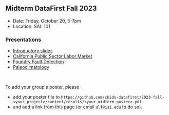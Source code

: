 ## Midterm DataFirst Fall 2023

* Date: Friday, October 20, 5-7pm
* Location: SAL 101

### Presentations
* [Introductory slides](../MidtermPresentationIntro.pdf)
* [California Public Sector Labor Market](https://github.com/ckids-datafirst/2023-fall-labor-market/blob/main/content/results/CA-Public-Sector.pdf)
* [Foundry Fault Detection](https://github.com/ckids-datafirst/2023-fall-foundry-devices/blob/main/content/results/ml_foundry_fault_detection_poster.pdf)
* [Paleoclimatology](https://github.com/ckids-datafirst/2023-fall-paleoclimate/blob/main/content/results/Pyleoclim.pdf)

<br>

To add your group's poster, please 
* add your poster file to ```https://github.com/ckids-datafirst/2023-fall-<your_project>/content/results/<your_midterm_poster>.pdf```
* and add a link from this page (or email ```ulf@isi.edu``` to do so).
  
